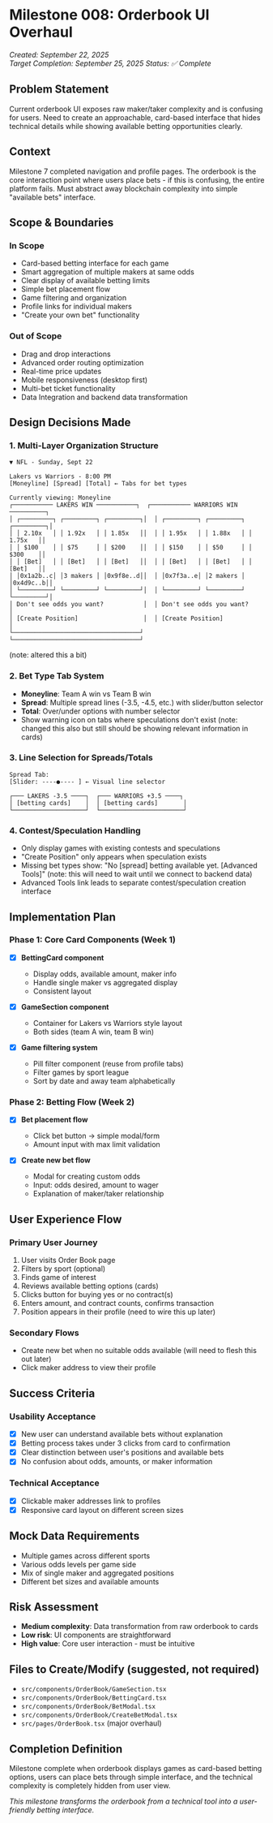 # Milestone 008: Orderbook UI Overhaul
*Created: September 22, 2025*  
*Target Completion: September 25, 2025*
*Status: ✅ Complete*

## Problem Statement
Current orderbook UI exposes raw maker/taker complexity and is confusing for users. Need to create an approachable, card-based interface that hides technical details while showing available betting opportunities clearly.

## Context
Milestone 7 completed navigation and profile pages. The orderbook is the core interaction point where users place bets - if this is confusing, the entire platform fails. Must abstract away blockchain complexity into simple "available bets" interface.

## Scope & Boundaries

### In Scope
- Card-based betting interface for each game
- Smart aggregation of multiple makers at same odds
- Clear display of available betting limits
- Simple bet placement flow
- Game filtering and organization
- Profile links for individual makers
- "Create your own bet" functionality

### Out of Scope  
- Drag and drop interactions
- Advanced order routing optimization
- Real-time price updates
- Mobile responsiveness (desktop first)
- Multi-bet ticket functionality
- Data Integration and backend data transformation

## Design Decisions Made

### 1. Multi-Layer Organization Structure
```
▼ NFL - Sunday, Sept 22

Lakers vs Warriors - 8:00 PM
[Moneyline] [Spread] [Total] ← Tabs for bet types

Currently viewing: Moneyline
┌─────────── LAKERS WIN ───────────┐  ┌─────────── WARRIORS WIN ──────────┐
│ ┌─────────┐ ┌─────────┐ ┌─────────┐│  │ ┌─────────┐ ┌─────────┐ ┌─────────┐│
│ │ 2.10x   │ │ 1.92x   │ │ 1.85x   ││  │ │ 1.95x   │ │ 1.88x   │ │ 1.75x   ││
│ │ $100    │ │ $75     │ │ $200    ││  │ │ $150    │ │ $50     │ │ $300    ││
│ │ [Bet]   │ │ [Bet]   │ │ [Bet]   ││  │ │ [Bet]   │ │ [Bet]   │ │ [Bet]   ││
│ │0x1a2b..c│ │3 makers │ │0x9f8e..d││  │ │0x7f3a..e│ │2 makers │ │0x4d9c..b││
│ └─────────┘ └─────────┘ └─────────┘│  │ └─────────┘ └─────────┘ └─────────┘│
│ Don't see odds you want?           │  │ Don't see odds you want?           │
│ [Create Position]                  │  │ [Create Position]                  │
└───────────────────────────────────┘  └───────────────────────────────────┘
```
(note: altered this a bit)

### 2. Bet Type Tab System
- **Moneyline**: Team A win vs Team B win
- **Spread**: Multiple spread lines (-3.5, -4.5, etc.) with slider/button selector
- **Total**: Over/under options with number selector
- Show warning icon on tabs where speculations don't exist
(note: changed this also but still should be showing relevant information in cards)

### 3. Line Selection for Spreads/Totals
```
Spread Tab:
[Slider: ----●---- ] ← Visual line selector

┌─── LAKERS -3.5 ────┐  ┌─── WARRIORS +3.5 ────┐
│ [betting cards]    │  │ [betting cards]       │  
└────────────────────┘  └───────────────────────┘
```

### 4. Contest/Speculation Handling
- Only display games with existing contests and speculations
- "Create Position" only appears when speculation exists
- Missing bet types show: "No [spread] betting available yet. [Advanced Tools]" (note: this will need to wait until we connect to backend data)
- Advanced Tools link leads to separate contest/speculation creation interface

## Implementation Plan

### Phase 1: Core Card Components (Week 1)
- [X] **BettingCard component**
  - Display odds, available amount, maker info
  - Handle single maker vs aggregated display
  - Consistent layout

- [X] **GameSection component**  
  - Container for Lakers vs Warriors style layout
  - Both sides (team A win, team B win)

- [X] **Game filtering system**
  - Pill filter component (reuse from profile tabs)
  - Filter games by sport league
  - Sort by date and away team alphabetically

### Phase 2: Betting Flow (Week 2)
- [X] **Bet placement flow**
  - Click bet button → simple modal/form
  - Amount input with max limit validation  

- [X] **Create new bet flow**
  - Modal for creating custom odds
  - Input: odds desired, amount to wager
  - Explanation of maker/taker relationship

## User Experience Flow

### Primary User Journey
1. User visits Order Book page
2. Filters by sport (optional)
3. Finds game of interest
4. Reviews available betting options (cards)
5. Clicks button for buying yes or no contract(s)
6. Enters amount, and contract counts, confirms transaction
7. Position appears in their profile (need to wire this up later)

### Secondary Flows
- Create new bet when no suitable odds available (will need to flesh this out later)
- Click maker address to view their profile

## Success Criteria

### Usability Acceptance
- [X] New user can understand available bets without explanation
- [X] Betting process takes under 3 clicks from card to confirmation
- [X] Clear distinction between user's positions and available bets
- [X] No confusion about odds, amounts, or maker information

### Technical Acceptance
- [X] Clickable maker addresses link to profiles
- [X] Responsive card layout on different screen sizes

## Mock Data Requirements
- Multiple games across different sports
- Various odds levels per game side
- Mix of single maker and aggregated positions
- Different bet sizes and available amounts

## Risk Assessment
- **Medium complexity**: Data transformation from raw orderbook to cards
- **Low risk**: UI components are straightforward  
- **High value**: Core user interaction - must be intuitive

## Files to Create/Modify (suggested, not required)
- `src/components/OrderBook/GameSection.tsx`
- `src/components/OrderBook/BettingCard.tsx` 
- `src/components/OrderBook/BetModal.tsx`
- `src/components/OrderBook/CreateBetModal.tsx`
- `src/pages/OrderBook.tsx` (major overhaul)

## Completion Definition
Milestone complete when orderbook displays games as card-based betting options, users can place bets through simple interface, and the technical complexity is completely hidden from user view.

*This milestone transforms the orderbook from a technical tool into a user-friendly betting interface.*